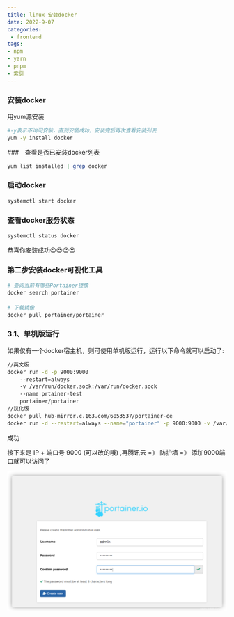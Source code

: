 ```yaml
---
title: linux 安装docker
date: 2022-9-07
categories: 
 - frontend
tags:
- npm
- yarn
- pnpm
- 索引
---
```


### 安装docker
用yum源安装
```bash
#-y表示不询问安装，直到安装成功，安装完后再次查看安装列表
yum -y install docker

```
###　查看是否已安装docker列表

```bash
yum list installed | grep docker
```

### 启动docker

```bash
systemctl start docker

```

### 查看docker服务状态

```bash
systemctl status docker

```

恭喜你安装成功😍😍😍😍

### 第二步安装docker可视化工具

```bash
# 查询当前有哪些Portainer镜像
docker search portainer

# 下载镜像
docker pull portainer/portainer

```

### 3.1、单机版运行
如果仅有一个docker宿主机，则可使用单机版运行，运行以下命令就可以启动了:

```bash
//英文版
docker run -d -p 9000:9000 
    --restart=always 
    -v /var/run/docker.sock:/var/run/docker.sock 
    --name prtainer-test 
    portainer/portainer
//汉化版
docker pull hub-mirror.c.163.com/6053537/portainer-ce
docker run -d --restart=always --name="portainer" -p 9000:9000 -v /var/run/docker.sock:/var/run/docker.sock -v portainer_data:/data 6053537/portainer-ce

```

成功

接下来是 IP + 端口号 9000 (可以改的哦) ,再腾讯云 =》 防护墙 =》 添加9000端口就可以访问了

![登录](../docker/images/login.png)